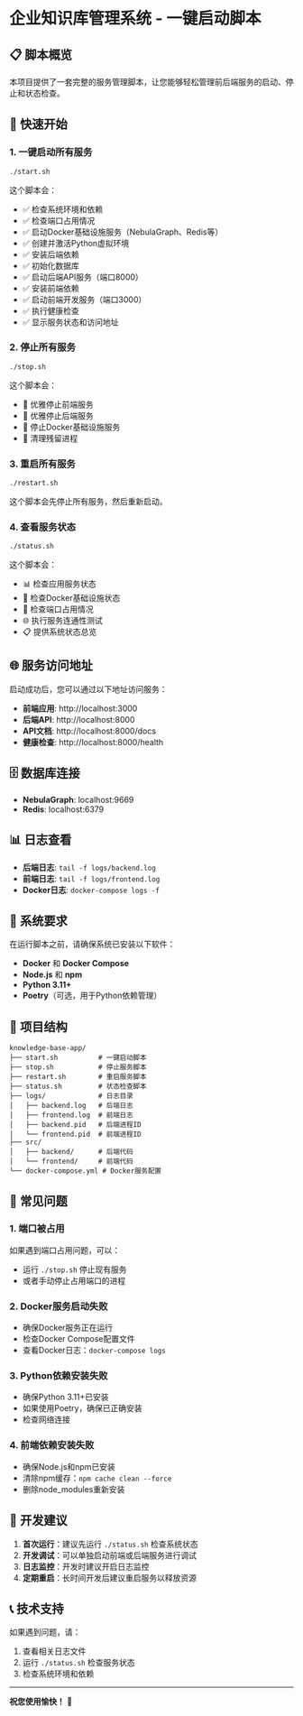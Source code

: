 # 企业知识库管理系统 - 一键启动脚本

## 📋 脚本概览

本项目提供了一套完整的服务管理脚本，让您能够轻松管理前后端服务的启动、停止和状态检查。

## 🚀 快速开始

### 1. 一键启动所有服务
```bash
./start.sh
```

这个脚本会：
- ✅ 检查系统环境和依赖
- ✅ 检查端口占用情况
- ✅ 启动Docker基础设施服务（NebulaGraph、Redis等）
- ✅ 创建并激活Python虚拟环境
- ✅ 安装后端依赖
- ✅ 初始化数据库
- ✅ 启动后端API服务（端口8000）
- ✅ 安装前端依赖
- ✅ 启动前端开发服务（端口3000）
- ✅ 执行健康检查
- ✅ 显示服务状态和访问地址

### 2. 停止所有服务
```bash
./stop.sh
```

这个脚本会：
- 🛑 优雅停止前端服务
- 🛑 优雅停止后端服务
- 🛑 停止Docker基础设施服务
- 🧹 清理残留进程

### 3. 重启所有服务
```bash
./restart.sh
```

这个脚本会先停止所有服务，然后重新启动。

### 4. 查看服务状态
```bash
./status.sh
```

这个脚本会：
- 📊 检查应用服务状态
- 🐳 检查Docker基础设施状态
- 🔌 检查端口占用情况
- 🌐 执行服务连通性测试
- 📋 提供系统状态总览

## 🌐 服务访问地址

启动成功后，您可以通过以下地址访问服务：

- **前端应用**: http://localhost:3000
- **后端API**: http://localhost:8000
- **API文档**: http://localhost:8000/docs
- **健康检查**: http://localhost:8000/health

## 🗄️ 数据库连接

- **NebulaGraph**: localhost:9669
- **Redis**: localhost:6379

## 📊 日志查看

- **后端日志**: `tail -f logs/backend.log`
- **前端日志**: `tail -f logs/frontend.log`
- **Docker日志**: `docker-compose logs -f`

## 🔧 系统要求

在运行脚本之前，请确保系统已安装以下软件：

- **Docker** 和 **Docker Compose**
- **Node.js** 和 **npm**
- **Python 3.11+**
- **Poetry**（可选，用于Python依赖管理）

## 📁 项目结构

```
knowledge-base-app/
├── start.sh          # 一键启动脚本
├── stop.sh           # 停止服务脚本
├── restart.sh        # 重启服务脚本
├── status.sh         # 状态检查脚本
├── logs/             # 日志目录
│   ├── backend.log   # 后端日志
│   ├── frontend.log  # 前端日志
│   ├── backend.pid   # 后端进程ID
│   └── frontend.pid  # 前端进程ID
├── src/
│   ├── backend/      # 后端代码
│   └── frontend/     # 前端代码
└── docker-compose.yml # Docker服务配置
```

## 🚨 常见问题

### 1. 端口被占用
如果遇到端口占用问题，可以：
- 运行 `./stop.sh` 停止现有服务
- 或者手动停止占用端口的进程

### 2. Docker服务启动失败
- 确保Docker服务正在运行
- 检查Docker Compose配置文件
- 查看Docker日志：`docker-compose logs`

### 3. Python依赖安装失败
- 确保Python 3.11+已安装
- 如果使用Poetry，确保已正确安装
- 检查网络连接

### 4. 前端依赖安装失败
- 确保Node.js和npm已安装
- 清除npm缓存：`npm cache clean --force`
- 删除node_modules重新安装

## 🎯 开发建议

1. **首次运行**：建议先运行 `./status.sh` 检查系统状态
2. **开发调试**：可以单独启动前端或后端服务进行调试
3. **日志监控**：开发时建议开启日志监控
4. **定期重启**：长时间开发后建议重启服务以释放资源

## 📞 技术支持

如果遇到问题，请：
1. 查看相关日志文件
2. 运行 `./status.sh` 检查服务状态
3. 检查系统环境和依赖

---

**祝您使用愉快！** 🎉